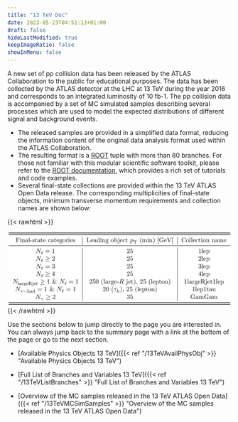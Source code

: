 ```yaml
---
title: "13 TeV Doc"
date: 2023-05-23T04:51:13+01:00
draft: false
hideLastModified: true
keepImageRatio: false
showInMenu: false
---
```


A new set of pp collision data has been released by the ATLAS Collaboration to the public for educational purposes. The data has been collected by the ATLAS detector at the LHC at 13 TeV during the year 2016 and corresponds to an integrated luminosity of 10 fb-1. The pp collision data is accompanied by a set of MC simulated samples describing several processes which are used to model the expected distributions of different signal and background events.

- The released samples are provided in a simplified data format, reducing the information content of the original data analysis format used within the ATLAS Collaboration.
- The resulting format is a [ROOT](https://root.cern.ch/) tuple with more than 80 branches. For those not familiar with this modular scientific software toolkit, please refer to the [ROOT documentation](https://root.cern/get_started/), which provides a rich set of tutorials and code examples. 
- Several final-state collections are provided within the 13 TeV ATLAS Open Data release. The corresponding multiplicities of final-state objects, minimum transverse momentum requirements and collection names are shown below: 

{{< rawhtml >}}
<CENTER>
<img src="images/tab_02.png" width="900" />
</CENTER>
{{< /rawhtml >}}

Use the sections below to jump directly to the page you are interested in. You can always jump back to the summary page with a link at the bottom of the page or go to the next section.

- [Available Physics Objects 13 TeV]({{< ref "/13TeVAvailPhysObj" >}} "Available Physics Objects 13 TeV")

- [Full List of Branches and Variables 13 TeV]({{< ref "/13TeVListBranches" >}} "Full List of Branches and Variables 13 TeV")

- [Overview of the MC samples released in the 13 TeV ATLAS Open Data]({{< ref "/13TeVMCSimSamples" >}} "Overview of the MC samples released in the 13 TeV ATLAS Open Data")
